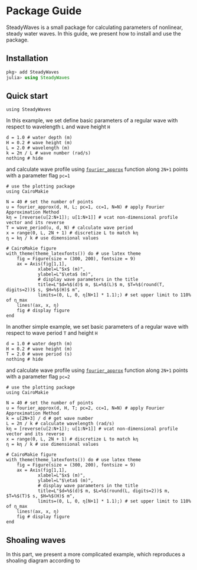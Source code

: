 # Package Guide

SteadyWaves is a small package for calculating parameters of nonlinear, steady water waves. In this guide, we present how to install and use the package. 

## Installation

```julia
pkg> add SteadyWaves
julia> using SteadyWaves
```

## Quick start

```@setup 1
using SteadyWaves
```

In this example, we set define basic parameters of a regular wave with respect to wavelength `L` and wave height `H`
```@example 1
d = 1.0 # water depth (m)
H = 0.2 # wave height (m)
L = 2.0 # wavelength (m)
k = 2π / L # wave number (rad/s)
nothing # hide
```
and calculate wave profile using [`fourier_approx`](@ref) function along `2N+1` points with a parameter flag `pc=1`
```@example 1
# use the plotting package
using CairoMakie

N = 40 # set the number of points
u = fourier_approx(d, H, L; pc=1, cc=1, N=N) # apply Fourier Approximation Method
kη = [reverse(u[2:N+1]); u[1:N+1]] # vcat non-dimensional profile vector and its reverse
T = wave_period(u, d, N) # calculate wave period
x = range(0, L, 2N + 1) # discretize L to match kη
η = kη / k # use dimensional values

# CairoMakie figure
with_theme(theme_latexfonts()) do # use latex theme
    fig = Figure(size = (300, 200), fontsize = 9)
    ax = Axis(fig[1,1], 
            xlabel=L"$x$ (m)",
            ylabel=L"$\eta$ (m)",
            # display wave parameters in the title
            title=L"$d=%$(d)$ m, $L=%$(L)$ m, $T=%$(round(T, digits=2))$ s, $H=%$(H)$ m",
            limits=(0, L, 0, η[N+1] * 1.1);) # set upper limit to 110% of η_max
    lines!(ax, x, η)
    fig # display figure
end
```

In another simple example, we set basic parameters of a regular wave with respect to wave period `T` and height `H`
```@example 1
d = 1.0 # water depth (m)
H = 0.2 # wave height (m)
T = 2.0 # wave period (s)
nothing # hide
```
and calculate wave profile using [`fourier_approx`](@ref) function along `2N+1` points with a parameter flag `pc=2`
```@example 1
# use the plotting package
using CairoMakie

N = 40 # set the number of points
u = fourier_approx(d, H, T; pc=2, cc=1, N=N) # apply Fourier Approximation Method
k = u[2N+3] / d # get wave number
L = 2π / k # calculate wavelength (rad/s)
kη = [reverse(u[2:N+1]); u[1:N+1]] # vcat non-dimensional profile vector and its reverse
x = range(0, L, 2N + 1) # discretize L to match kη
η = kη / k # use dimensional values

# CairoMakie figure
with_theme(theme_latexfonts()) do # use latex theme
    fig = Figure(size = (300, 200), fontsize = 9)
    ax = Axis(fig[1,1], 
            xlabel=L"$x$ (m)",
            ylabel=L"$\eta$ (m)",
            # display wave parameters in the title
            title=L"$d=%$(d)$ m, $L=%$(round(L, digits=2))$ m, $T=%$(T)$ s, $H=%$(H)$ m",
            limits=(0, L, 0, η[N+1] * 1.1);) # set upper limit to 110% of η_max
    lines!(ax, x, η)
    fig # display figure
end
```

## Shoaling waves

In this part, we present a more complicated example, which reproduces a shoaling diagram according to 